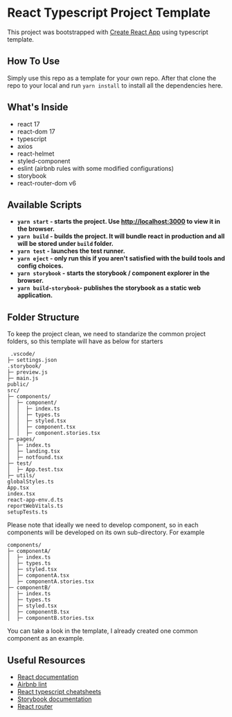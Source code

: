 # React Typescript Project Template

This project was bootstrapped with [Create React App](https://github.com/facebook/create-react-app) using typescript template.

## How To Use

Simply use this repo as a template for your own repo. After that clone the repo to your local and run `yarn install` to install all the dependencies here.

## What's Inside

* react 17
* react-dom 17
* typescript
* axios
* react-helmet
* styled-component
* eslint (airbnb rules with some modified configurations)
* storybook
* react-router-dom v6

## Available Scripts

- **`yarn start` - starts the project. Use [http://localhost:3000](http://localhost:3000) to view it in the browser.**
- **`yarn build` - builds the project. It will bundle react in production and all will be stored under `build` folder.**
- **`yarn test` - launches the test runner.**
- **`yarn eject` - only run this if you aren't satisfied with the build tools and config choices.**
- **`yarn storybook` - starts the storybook / component explorer in the browser.**
- **`yarn build-storybook`- publishes the storybook as a static web application.**

## Folder Structure

To keep the project clean, we need to standarize the common project folders, so this template will have as below for starters

```
 .vscode/
├─ settings.json
.storybook/
├─ preview.js
├─ main.js
public/
src/
├─ components/
│  ├─ component/
│  │  ├─ index.ts
│  │  ├─ types.ts
│  │  ├─ styled.tsx
│  │  ├─ component.tsx
│  │  ├─ component.stories.tsx
├─ pages/
│  ├─ index.ts
│  ├─ landing.tsx
│  ├─ notfound.tsx
├─ test/
│  ├─ App.test.tsx
├─ utils/
globalStyles.ts
App.tsx
index.tsx
react-app-env.d.ts
reportWebVitals.ts
setupTests.ts 
```

Please note that ideally we need to develop component, so in each components will be developed on its own sub-directory. For example 

```
components/
├─ componentA/
│  ├─ index.ts
│  ├─ types.ts
│  ├─ styled.tsx
│  ├─ componentA.tsx
│  ├─ componentA.stories.tsx
├─ componentB/
│  ├─ index.ts
│  ├─ types.ts
│  ├─ styled.tsx
│  ├─ componentB.tsx
│  ├─ componentB.stories.tsx
```

You can take a look in the template, I already created one common component as an example.

## Useful Resources

* [React documentation](https://reactjs.org/)
* [Airbnb lint](https://github.com/airbnb/javascript)
* [React typescript cheatsheets](https://github.com/typescript-cheatsheets/react)
* [Storybook documentation](https://storybook.js.org/docs/react/get-started/introduction)
* [React router](https://reactrouter.com/docs/en/v6)

[^1]: This project template will always be updated

